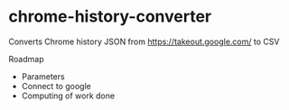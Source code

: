 # chrome-history-converter
Converts Chrome history JSON from https://takeout.google.com/ to CSV

Roadmap
 - Parameters
 - Connect to google
 - Computing of work done
